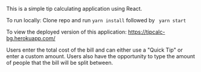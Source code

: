 This is a simple tip calculating application using React. 

To run locally:
Clone repo and run ```yarn install``` followed by ``` yarn start```

To view the deployed version of this application: https://tipcalc-bg.herokuapp.com/


Users enter the total cost of the bill and can either use a "Quick Tip" or enter a custom amount.
Users also have the opportunity to type the amount of people that the bill will be split between. 
